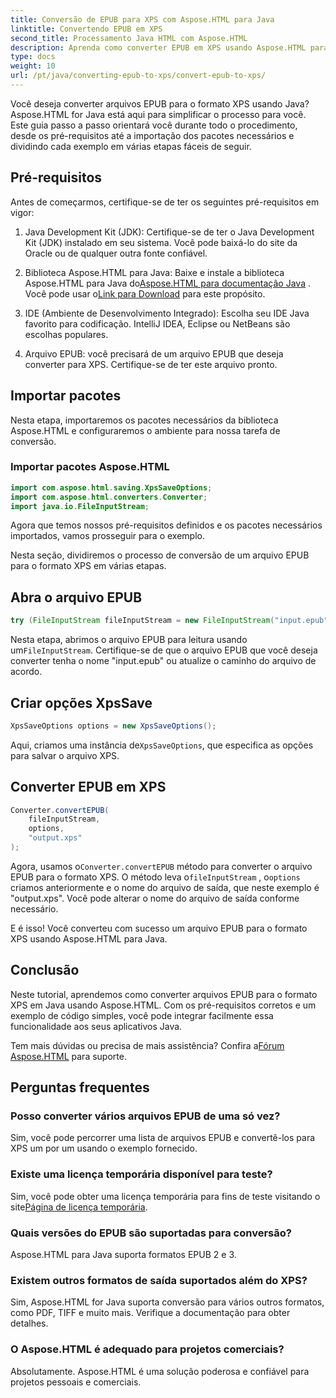 ```yaml
---
title: Conversão de EPUB para XPS com Aspose.HTML para Java
linktitle: Convertendo EPUB em XPS
second_title: Processamento Java HTML com Aspose.HTML
description: Aprenda como converter EPUB em XPS usando Aspose.HTML para Java. Um guia passo a passo para conversão perfeita de EPUB em XPS. Tente agora!
type: docs
weight: 10
url: /pt/java/converting-epub-to-xps/convert-epub-to-xps/
---
```


Você deseja converter arquivos EPUB para o formato XPS usando Java? Aspose.HTML for Java está aqui para simplificar o processo para você. Este guia passo a passo orientará você durante todo o procedimento, desde os pré-requisitos até a importação dos pacotes necessários e dividindo cada exemplo em várias etapas fáceis de seguir.

## Pré-requisitos

Antes de começarmos, certifique-se de ter os seguintes pré-requisitos em vigor:

1. Java Development Kit (JDK): Certifique-se de ter o Java Development Kit (JDK) instalado em seu sistema. Você pode baixá-lo do site da Oracle ou de qualquer outra fonte confiável.

2. Biblioteca Aspose.HTML para Java: Baixe e instale a biblioteca Aspose.HTML para Java do[Aspose.HTML para documentação Java](https://reference.aspose.com/html/java/) . Você pode usar o[Link para Download](https://releases.aspose.com/html/java/) para este propósito.

3. IDE (Ambiente de Desenvolvimento Integrado): Escolha seu IDE Java favorito para codificação. IntelliJ IDEA, Eclipse ou NetBeans são escolhas populares.

4. Arquivo EPUB: você precisará de um arquivo EPUB que deseja converter para XPS. Certifique-se de ter este arquivo pronto.

## Importar pacotes

Nesta etapa, importaremos os pacotes necessários da biblioteca Aspose.HTML e configuraremos o ambiente para nossa tarefa de conversão.

### Importar pacotes Aspose.HTML

```java
import com.aspose.html.saving.XpsSaveOptions;
import com.aspose.html.converters.Converter;
import java.io.FileInputStream;
```

Agora que temos nossos pré-requisitos definidos e os pacotes necessários importados, vamos prosseguir para o exemplo.

Nesta seção, dividiremos o processo de conversão de um arquivo EPUB para o formato XPS em várias etapas.

## Abra o arquivo EPUB

```java
try (FileInputStream fileInputStream = new FileInputStream("input.epub")) {
```

 Nesta etapa, abrimos o arquivo EPUB para leitura usando um`FileInputStream`. Certifique-se de que o arquivo EPUB que você deseja converter tenha o nome "input.epub" ou atualize o caminho do arquivo de acordo.

## Criar opções XpsSave

```java
XpsSaveOptions options = new XpsSaveOptions();
```

 Aqui, criamos uma instância de`XpsSaveOptions`, que especifica as opções para salvar o arquivo XPS.

## Converter EPUB em XPS

```java
Converter.convertEPUB(
    fileInputStream,
    options,
    "output.xps"
);
```

 Agora, usamos o`Converter.convertEPUB` método para converter o arquivo EPUB para o formato XPS. O método leva o`fileInputStream` , o`options` criamos anteriormente e o nome do arquivo de saída, que neste exemplo é "output.xps". Você pode alterar o nome do arquivo de saída conforme necessário.

E é isso! Você converteu com sucesso um arquivo EPUB para o formato XPS usando Aspose.HTML para Java.

## Conclusão

Neste tutorial, aprendemos como converter arquivos EPUB para o formato XPS em Java usando Aspose.HTML. Com os pré-requisitos corretos e um exemplo de código simples, você pode integrar facilmente essa funcionalidade aos seus aplicativos Java.

 Tem mais dúvidas ou precisa de mais assistência? Confira a[Fórum Aspose.HTML](https://forum.aspose.com/) para suporte.

## Perguntas frequentes

### Posso converter vários arquivos EPUB de uma só vez?
Sim, você pode percorrer uma lista de arquivos EPUB e convertê-los para XPS um por um usando o exemplo fornecido.

### Existe uma licença temporária disponível para teste?
 Sim, você pode obter uma licença temporária para fins de teste visitando o site[Página de licença temporária](https://purchase.aspose.com/temporary-license/).

### Quais versões do EPUB são suportadas para conversão?
Aspose.HTML para Java suporta formatos EPUB 2 e 3.

### Existem outros formatos de saída suportados além do XPS?
Sim, Aspose.HTML for Java suporta conversão para vários outros formatos, como PDF, TIFF e muito mais. Verifique a documentação para obter detalhes.

### O Aspose.HTML é adequado para projetos comerciais?
Absolutamente. Aspose.HTML é uma solução poderosa e confiável para projetos pessoais e comerciais.